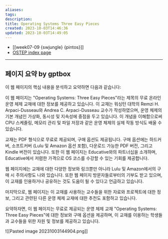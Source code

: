 ```yaml
---
aliases: 
tags: 
description:
title: Operating Systems Three Easy Pieces
created: 2023-10-03T14:46:36
updated: 2023-10-03T14:49:05
---
```

- [[week07-09 {swjungle} {pintos}]]
- [OSTEP index page](https://pages.cs.wisc.edu/~remzi/OSTEP/)
___

## 페이지 요약 by gptbox

이 웹 페이지의 핵심 내용을 분석하고 요약하면 다음과 같습니다:

이 웹 페이지는 "Operating Systems: Three Easy Pieces"라는 제목의 무료 온라인 운영 체제 교재에 대한 정보를 제공하고 있습니다. 이 교재는 워싱턴 대학의 Remzi H. Arpaci-Dusseau와 Andrea C. Arpaci-Dusseau 교수가 작성하였으며, 운영 체제의 기본 개념인 가상화, 동시성 및 지속성에 중점을 두고 있습니다. 이 개념을 이해함으로써 CPU 스케줄링, 메모리 관리 및 파일 저장과 같은 운영 체제의 실제 작동 방식도 배울 수 있습니다.

교재는 PDF 형식으로 무료로 제공되며, 구매 옵션도 제공됩니다. 구매 옵션에는 하드커버, 소프트커버 (Lulu 및 Amazon 옵션 포함), 다운로드 가능한 PDF 버전, 그리고 Kindle 버전이 있습니다. 또한 이 웹 페이지는 Educative와의 파트너십을 소개하며, Educative에서 저렴한 가격으로 OS 코스를 수강할 수 있는 기회를 제공합니다.

웹 페이지에는 교재에 대한 다양한 정보와 링크뿐만 아니라 Lulu 및 Amazon에서의 구매 시 주의사항도 나와 있습니다. 또한 웹 페이지 방문자들로부터의 기부도 받고 있으며, 이 교재를 인용하거나 공유하는 것도 도움이 될 수 있다고 언급하고 있습니다.

마지막으로, 웹 페이지는 이 교재를 사용하는 교수들을 위한 자료와 프로젝트에 대한 정보, 그리고 관련된 다른 운영 체제 교재에 대한 추천도 포함하고 있습니다.

요약하자면, 이 웹 페이지는 무료로 제공되는 운영 체제 교재 "Operating Systems: Three Easy Pieces"에 대한 정보와 구매 옵션을 제공하며, 이 교재를 이용하는 학생들과 교수들을 위한 자원 및 정보를 제공하고 있습니다.

![[Pasted image 20231003144904.png]]
